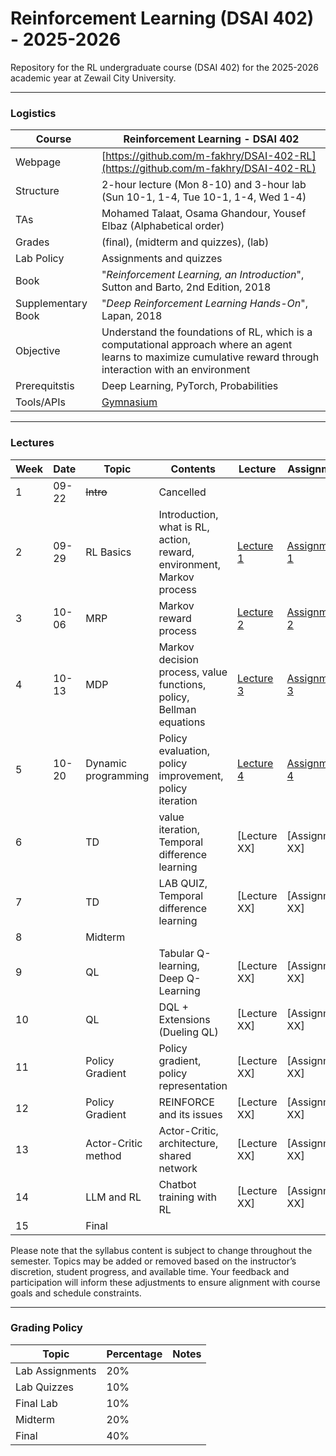 #  Reinforcement Learning (DSAI 402) - 2025-2026

Repository for the RL undergraduate course (DSAI 402) for the 2025-2026 academic year at Zewail City University. 

---

### Logistics

Course | Reinforcement Learning - DSAI 402
---|----
Webpage| [https://github.com/m-fakhry/DSAI-402-RL](https://github.com/m-fakhry/DSAI-402-RL)
Structure | 2-hour lecture (Mon 8-10) and 3-hour lab (Sun 10-1, 1-4, Tue 10-1, 1-4, Wed 1-4)
TAs | Mohamed Talaat, Osama Ghandour, Yousef Elbaz (Alphabetical order)
Grades | (final), (midterm and quizzes), (lab)
Lab Policy| Assignments and quizzes
Book | "_Reinforcement Learning, an Introduction_", Sutton and Barto, 2nd Edition, 2018
Supplementary Book|"_Deep Reinforcement Learning Hands-On_", Lapan, 2018
Objective | Understand the foundations of RL, which is a computational approach where an agent learns to maximize cumulative reward through interaction with an environment
Prerequitstis | Deep Learning, PyTorch, Probabilities
Tools/APIs |  [Gymnasium](https://gymnasium.farama.org/)

---

### Lectures

Week| Date |Topic | Contents | Lecture | Assignment
---|---|---|---|---|---
1| 09-22 | ~~Intro~~| Cancelled |  | 
2| 09-29 | RL Basics | Introduction, what is RL, action, reward, environment, Markov process  | [Lecture 1](lectures/lec1.md) | [Assignment 1](assignments/assign1.md)
3| 10-06 | MRP | Markov reward process| [Lecture 2](lectures/lec2.md) | [Assignment 2](assignments/assign2.md)
4| 10-13 | MDP | Markov decision process, value functions, policy, Bellman equations | [Lecture 3](lectures/lec3.md) | [Assignment 3](assignments/assign3.md)
5| 10-20 | Dynamic programming | Policy evaluation, policy improvement, policy iteration | [Lecture 4](lectures/lec4.md) | [Assignment 4](assignments/assign4.md)
6| | TD | value iteration, Temporal difference learning | [Lecture XX] | [Assignment XX]
7| | TD | LAB QUIZ, Temporal difference learning | [Lecture XX] | [Assignment XX]
8| | Midterm | | | 
9| | QL | Tabular Q-learning, Deep Q-Learning | [Lecture XX] | [Assignment XX]
10| | QL | DQL + Extensions (Dueling QL) | [Lecture XX] | [Assignment XX]
11| | Policy Gradient | Policy gradient, policy representation | [Lecture XX] | [Assignment XX]
12| | Policy Gradient | REINFORCE and its issues | [Lecture XX] | [Assignment XX]
13| | Actor-Critic method | Actor-Critic, architecture, shared network | [Lecture XX] | [Assignment XX]
14| | LLM and RL | Chatbot training with RL | [Lecture XX] | [Assignment XX]
15| | Final | | | 

Please note that the syllabus content is subject to change throughout the semester. Topics may be added or removed based on the instructor’s discretion, student progress, and available time. Your feedback and participation will inform these adjustments to ensure alignment with course goals and schedule constraints.

--- 

### Grading Policy 

Topic| Percentage | Notes
---|---|---
Lab Assignments | 20% | 
Lab Quizzes | 10% | 
Final Lab | 10% | 
Midterm | 20% | 
Final | 40% | 
